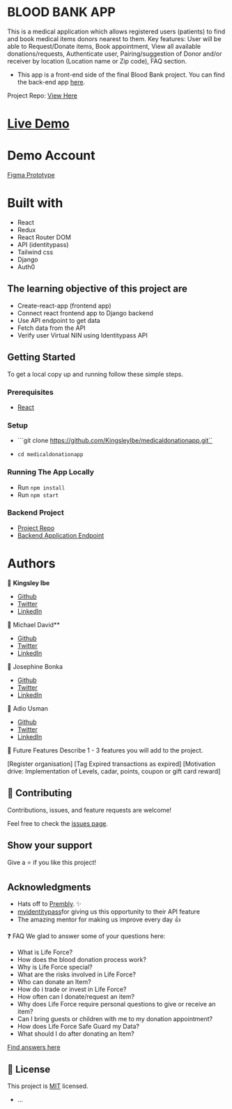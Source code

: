 # BLOOD BANK APP
This is a medical application which allows registered users (patients) to find and book medical items donors nearest to them. Key features: User will be able to Request/Donate items, Book appointment, View all available donations/requests, Authenticate user, Pairing/suggestion of Donor and/or receiver by location (Location name or Zip code), FAQ section.
 
- This app is a front-end side of the final Blood Bank project. You can find the back-end app [here](https://github.com/Gahdloot/life-giver).
 
Project Repo:
[View Here](https://github.com/KingsleyIbe/medicaldonationapp)
 
# [Live Demo](https://life-force.vercel.app)
 
# Demo Account
 [Figma Prototype]( https://www.figma.com/proto/Ua7JZThSKzLuAVrZUxMk8e/Donation?node-id=29%3A136&scaling=scale-down&page-id=0%3A1&starting-point-node-id=29%3A136)

# Built with
 - React
 - Redux
 - React Router DOM
 - API (identitypass)
 - Tailwind css
 - Django
 - Auth0

 
 
## The learning objective of this project are
 
- Create-react-app (frontend app)
- Connect react frontend app to Django backend
- Use API endpoint to get data
- Fetch data from the API
- Verify user Virtual NIN using Identitypass API
 
## Getting Started
 
To get a local copy up and running follow these simple steps.
 
### Prerequisites
 
- [React](https://reactjs.org/tutorial/tutorial.html#prerequisites)
 
### Setup
 
- ```git clone https://github.com/KingsleyIbe/medicaldonationapp.git``
 
- ```cd medicaldonationapp```
 
### Running The App Locally
 
- Run `npm install`
- Run `npm start`

### Backend Project
- [Project Repo](https://github.com/Gahdloot/life-giver)
- [Backend Application Endpoint](https://live-giver.heroku)

# Authors
 
👤 **Kingsley Ibe**
 
- [Github](https://github.com/KingsleyIbe)
- [Twitter](https://twitter.com/ibekingsley2)
- [LinkedIn](https://www.linkedin.com/in/kingsley-ibe/)
 
 
 👤 Michael David**
 
- [Github](https://github.com/KingsleyIbe)
- [Twitter](https://twitter.com/ibekingsley2)
- [LinkedIn](https://www.linkedin.com/in/kingsley-ibe/)
 
👤 Josephine Bonka
 
- [Github](https://github.com/KingsleyIbe)
- [Twitter](https://twitter.com/ibekingsley2)
- [LinkedIn](https://www.linkedin.com/in/kingsley-ibe/)

👤 Adio Usman
 
- [Github](https://github.com/KingsleyIbe)
- [Twitter](https://twitter.com/ibekingsley2)
- [LinkedIn](https://www.linkedin.com/in/kingsley-ibe/)

 
 🔭 Future Features
Describe 1 - 3 features you will add to the project.

 [Register organisation]
 [Tag Expired transactions as expired]
 [Motivation drive: Implementation of Levels, cadar, points, coupon or gift card reward]

## 🤝 Contributing
 
Contributions, issues, and feature requests are welcome!
 
Feel free to check the [issues page](https://github.com/KingsleyIbe/medicaldonationapp/issues).
 
## Show your support
 
Give a ⭐️ if you like this project!
 
## Acknowledgments
 
- Hats off to [Prembly](https://www.prembly.com/). ✨
- [myidentitypass](https://myidentitypass.com/)for giving us this opportunity to their API feature
- The amazing mentor for making us improve every day 👍

❓ FAQ
We glad to answer some of your questions here:

- What is Life Force?
- How does the blood donation process work?
- Why is Life Force special?
- What are the risks involved in Life Force?
- Who can donate an Item?
- How do i trade or invest in Life Force?
- How often can I donate/request an item?
- Why does Life Force require personal questions to give or receive an item?
- Can I bring guests or children with me to my donation appointment?
- How does Life Force Safe Guard my Data?
- What should I do after donating an Item?

[Find answers here](https://life-force.vercel.app/faq)


 
## 📝 License
 
This project is [MIT](./LICENCE) licensed.
* ...
 